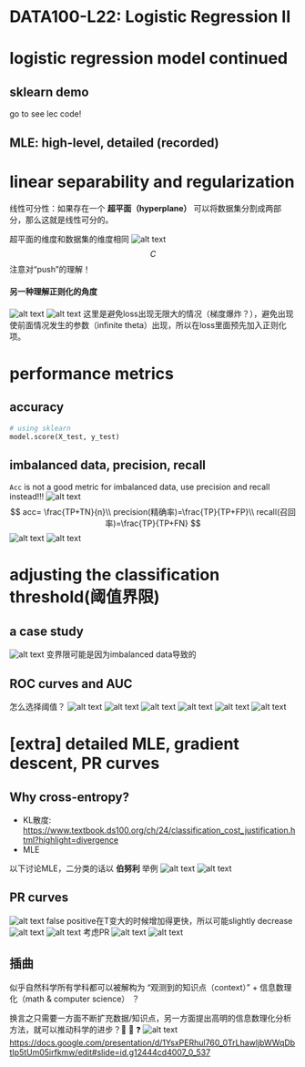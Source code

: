 # DATA100-L22: Logistic Regression II


# logistic regression model continued
## sklearn demo
go to see lec code! 
## MLE: high-level, detailed (recorded)

# linear separability and regularization
线性可分性：如果存在一个 **超平面（hyperplane）** 可以将数据集分割成两部分，那么这就是线性可分的。

超平面的维度和数据集的维度相同
![alt text](image-2.png)
$$
C
$$
注意对“push”的理解！

#### 另一种理解正则化的角度
![alt text](image-4.png)
![alt text](image-3.png)
这里是避免loss出现无限大的情况（梯度爆炸？），避免出现使前面情况发生的参数（infinite theta）出现，所以在loss里面预先加入正则化项。

# performance metrics
## accuracy
```python
# using sklearn
model.score(X_test, y_test)
```
## imbalanced data, precision, recall
`Acc` is not a good metric for imbalanced data, use precision and recall instead!!!
![alt text](image-5.png)
$$
acc= \frac{TP+TN}{n}\\
precision(精确率)=\frac{TP}{TP+FP}\\
recall(召回率)=\frac{TP}{TP+FN}
$$
![alt text](image-6.png)
![alt text](image-7.png)

# adjusting the classification threshold(阈值界限)
## a case study
![alt text](image-9.png)
变界限可能是因为imbalanced data导致的
## ROC curves and AUC
怎么选择阈值？
![alt text](image-10.png)
![alt text](image-11.png)
![alt text](image-12.png)
![alt text](image-13.png)
![alt text](image-14.png)
![alt text](image-15.png)

# [extra] detailed MLE, gradient descent, PR curves

## Why cross-entropy?
- KL散度: https://www.textbook.ds100.org/ch/24/classification_cost_justification.html?highlight=divergence
- MLE

以下讨论MLE，二分类的话以 **伯努利** 举例
![alt text](image.png)
![alt text](image-1.png)


## PR curves
![alt text](image-16.png)
false positive在T变大的时候增加得更快，所以可能slightly decrease
![alt text](image-17.png)
![alt text](image-18.png)
考虑PR
![alt text](image-19.png)
![alt text](image-20.png)


## 插曲
似乎自然科学所有学科都可以被解构为 “观测到的知识点（context）” + 信息数理化（math & computer science） ？

换言之只需要一方面不断扩充数据/知识点，另一方面提出高明的信息数理化分析方法，就可以推动科学的进步？:thinking: :thinking: :question:
![alt text](image-8.png)
https://docs.google.com/presentation/d/1YsxPERhul760_0TrLhawljbWWqDbtIp5tUm05irfkmw/edit#slide=id.g12444cd4007_0_537
